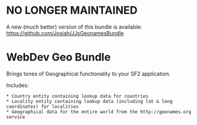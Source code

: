 # NO LONGER MAINTAINED

A new (much better) version of this bundle is available: https://github.com/Josiah/JJsGeonamesBundle


# WebDev Geo Bundle

Brings tones of Geographical functionality to your SF2 application.

Includes:

    * Country entity containing lookup data for countries
    * Locality entity containing lookup data (including lat & long coordinates) for localities
    * Geographical data for the entire world from the http://geonames.org service

